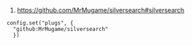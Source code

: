 
1. https://github.com/MrMugame/silversearch#silversearch

```space-lua
config.set("plugs", {
  "github:MrMugame/silversearch"
  })
```
